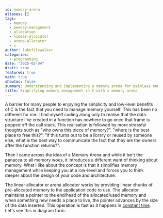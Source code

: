 ```yaml
---
id: memory-arena
aliases: []
tags:
  - memory
  - memory-management
  - allocation
  - linear-allocator
  - arena-allocator
  - c
author: lukefilewalker
categories:
  - programming
date: "2025-02-04"
draft: true
featured: true
math: true
showtoc: false
summary: Understanding and implementing a memory arena for painless memory management in C
title: Simplifying memory management in C with a memory arena
---
```

A barrier for many people to enjoying the simplicity and low-level benefits of C is the fact that you need to manage memory yourself. This has been no different for me. I find myself coding along only to realise that the data structure I've created in a function has nowhere to go once that frame is popped off the call stack. This realisation is followed by more stressful thoughts such as "who owns this piece of memory?", "where is the best place to free this?", "if this turns out to be a library or reused by someone else, what is the best way to communicate the fact that they are the owners after the function returns?".

Then I came across the idea of a Memory Arena and while it isn't the panacea to all memory woes, it introduces a different want of thinking about memory. What I like about the concept is that it simplifies memory management while keeping you at a low-level and forces you to think deeper about the design of your code and architecture.

The linear allocator or arena allocator works by providing linear chunks of pre-allocated memory to the application code to use. The allocator maintains a pointer to the end/head of the allocated/used memory and when something new needs a place to live, the pointer advances by the size of the data inserted. This operation is fast as it happens in [constant time](/category/programming/general/understanding-big-o/#constant-time-or-o1). Let's see this in diagram form:

